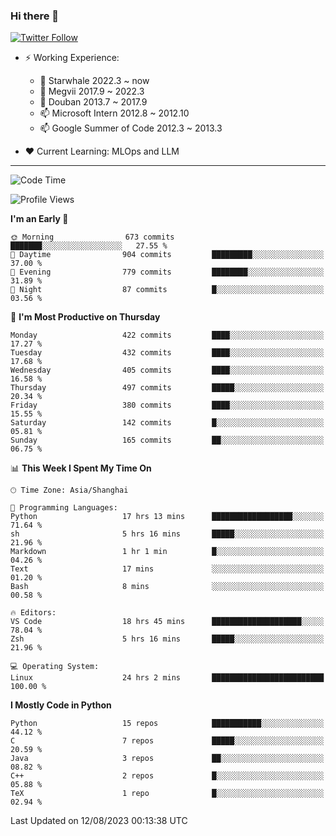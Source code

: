 ### Hi there 👋

[![Twitter Follow](https://img.shields.io/twitter/follow/tianweidut?style=social)](https://twitter.com/tianweidut)

- ⚡ Working Experience:
  - 🔭 Starwhale 2022.3 ~ now
  - 🌱 Megvii 2017.9 ~ 2022.3
  - 🌱 Douban 2013.7 ~ 2017.9
  - 📫 Microsoft Intern 2012.8 ~ 2012.10
  - 📫 Google Summer of Code 2012.3 ~ 2013.3

- ❤️ Current Learning: MLOps and LLM

---
<!--START_SECTION:waka-->
![Code Time](http://img.shields.io/badge/Code%20Time-4%2C380%20hrs%2040%20mins-blue)

![Profile Views](http://img.shields.io/badge/Profile%20Views-11-blue)

**I'm an Early 🐤** 

```text
🌞 Morning                673 commits         ███████░░░░░░░░░░░░░░░░░░   27.55 % 
🌆 Daytime                904 commits         █████████░░░░░░░░░░░░░░░░   37.00 % 
🌃 Evening                779 commits         ████████░░░░░░░░░░░░░░░░░   31.89 % 
🌙 Night                  87 commits          █░░░░░░░░░░░░░░░░░░░░░░░░   03.56 % 
```
📅 **I'm Most Productive on Thursday** 

```text
Monday                   422 commits         ████░░░░░░░░░░░░░░░░░░░░░   17.27 % 
Tuesday                  432 commits         ████░░░░░░░░░░░░░░░░░░░░░   17.68 % 
Wednesday                405 commits         ████░░░░░░░░░░░░░░░░░░░░░   16.58 % 
Thursday                 497 commits         █████░░░░░░░░░░░░░░░░░░░░   20.34 % 
Friday                   380 commits         ████░░░░░░░░░░░░░░░░░░░░░   15.55 % 
Saturday                 142 commits         █░░░░░░░░░░░░░░░░░░░░░░░░   05.81 % 
Sunday                   165 commits         ██░░░░░░░░░░░░░░░░░░░░░░░   06.75 % 
```


📊 **This Week I Spent My Time On** 

```text
🕑︎ Time Zone: Asia/Shanghai

💬 Programming Languages: 
Python                   17 hrs 13 mins      ██████████████████░░░░░░░   71.64 % 
sh                       5 hrs 16 mins       █████░░░░░░░░░░░░░░░░░░░░   21.96 % 
Markdown                 1 hr 1 min          █░░░░░░░░░░░░░░░░░░░░░░░░   04.26 % 
Text                     17 mins             ░░░░░░░░░░░░░░░░░░░░░░░░░   01.20 % 
Bash                     8 mins              ░░░░░░░░░░░░░░░░░░░░░░░░░   00.58 % 

🔥 Editors: 
VS Code                  18 hrs 45 mins      ████████████████████░░░░░   78.04 % 
Zsh                      5 hrs 16 mins       █████░░░░░░░░░░░░░░░░░░░░   21.96 % 

💻 Operating System: 
Linux                    24 hrs 2 mins       █████████████████████████   100.00 % 
```

**I Mostly Code in Python** 

```text
Python                   15 repos            ███████████░░░░░░░░░░░░░░   44.12 % 
C                        7 repos             █████░░░░░░░░░░░░░░░░░░░░   20.59 % 
Java                     3 repos             ██░░░░░░░░░░░░░░░░░░░░░░░   08.82 % 
C++                      2 repos             █░░░░░░░░░░░░░░░░░░░░░░░░   05.88 % 
TeX                      1 repo              █░░░░░░░░░░░░░░░░░░░░░░░░   02.94 % 
```




 Last Updated on 12/08/2023 00:13:38 UTC
<!--END_SECTION:waka-->
